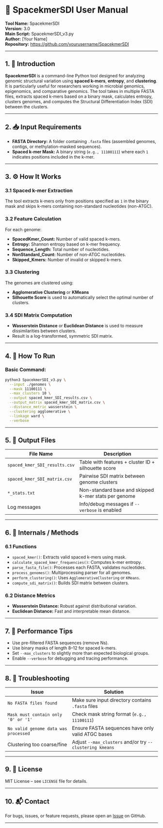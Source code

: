 # 📘 SpacekmerSDI User Manual

**Tool Name:** SpacekmerSDI  
**Version:** 3.0  
**Main Script:** SpacekmerSDI_v3.py  
**Author:** [Your Name]  
**Repository:** https://github.com/yourusername/SpacekmerSDI

---

## 1. 🔎 Introduction

**SpacekmerSDI** is a command-line Python tool designed for analyzing genomic structural variation using **spaced k-mers**, **entropy**, and **clustering**. It is particularly useful for researchers working in microbial genomics, epigenomics, and comparative genomics. The tool takes in multiple FASTA files, extracts spaced k-mers based on a binary mask, calculates entropy, clusters genomes, and computes the Structural Differentiation Index (SDI) between the clusters.

---

## 2. 📥 Input Requirements

- **FASTA Directory:** A folder containing `.fasta` files (assembled genomes, contigs, or methylation-masked sequences).
- **Spaced k-mer Mask:** A binary string (`e.g., 11100111`) where each `1` indicates positions included in the k-mer.

---

## 3. ⚙️ How It Works

### 3.1 Spaced k-mer Extraction
The tool extracts k-mers only from positions specified as `1` in the binary mask and skips k-mers containing non-standard nucleotides (non-ATGC).

### 3.2 Feature Calculation
For each genome:
- **SpacedKmer_Count:** Number of valid spaced k-mers.
- **Entropy:** Shannon entropy based on k-mer frequency.
- **Sequence_Length:** Total number of nucleotides.
- **NonStandard_Count:** Number of non-ATGC nucleotides.
- **Skipped_Kmers:** Number of invalid or skipped k-mers.

### 3.3 Clustering
The genomes are clustered using:
- **Agglomerative Clustering** or **KMeans**
- **Silhouette Score** is used to automatically select the optimal number of clusters.

### 3.4 SDI Matrix Computation
- **Wasserstein Distance** or **Euclidean Distance** is used to measure dissimilarities between clusters.
- Result is a log-transformed, symmetric SDI matrix.

---

## 4. 🚀 How To Run

### Basic Command:

```bash
python3 SpacekmerSDI_v3.py \
  --input ./genomes \
  --mask 11100111 \
  --max_clusters 10 \
  --output spaced_kmer_SDI_results.csv \
  --output_matrix spaced_kmer_SDI_matrix.csv \
  --distance_metric wasserstein \
  --clustering agglomerative \
  --linkage ward \
  --verbose
```

---

## 5. 🧾 Output Files

| File Name                        | Description                                           |
|----------------------------------|-------------------------------------------------------|
| `spaced_kmer_SDI_results.csv`    | Table with features + cluster ID + silhouette score   |
| `spaced_kmer_SDI_matrix.csv`     | Pairwise SDI matrix between genome clusters           |
| `*_stats.txt`                    | Non-standard base and skipped k-mer stats per genome |
| Log messages                     | Info/debug messages if `--verbose` is enabled         |

---

## 6. 🧠 Internals / Methods

### 6.1 Functions

- `spaced_kmer()`: Extracts valid spaced k-mers using mask.
- `calculate_spaced_kmer_frequencies()`: Computes k-mer entropy.
- `parse_fasta_file()`: Processes each FASTA, validates nucleotides.
- `process_genomes()`: Multiprocessing parser for all genomes.
- `perform_clustering()`: Uses `AgglomerativeClustering` or `KMeans`.
- `compute_sdi_matrix()`: Builds SDI matrix between clusters.

### 6.2 Distance Metrics

- **Wasserstein Distance:** Robust against distributional variation.
- **Euclidean Distance:** Fast and interpretable mean distance.

---

## 7. 🧪 Performance Tips

- Use pre-filtered FASTA sequences (remove Ns).
- Use binary masks of length 8–12 for spaced k-mers.
- Set `--max_clusters` to slightly more than expected biological groups.
- Enable `--verbose` for debugging and tracing performance.

---

## 8. 🔧 Troubleshooting

| Issue                               | Solution                                                |
|------------------------------------|----------------------------------------------------------|
| `No FASTA files found`             | Make sure input directory contains `.fasta` files        |
| `Mask must contain only '0' or '1'`| Check mask string format (`e.g., 11100111`)              |
| `No valid genome data was processed`| Ensure FASTA sequences have only valid ATGC bases        |
| Clustering too coarse/fine         | Adjust `--max_clusters` and/or try `--clustering kmeans` |

---

## 9. 📄 License

MIT License – see `LICENSE` file for details.

---

## 10. 📬 Contact

For bugs, issues, or feature requests, please open an [Issue](https://github.com/yourusername/SpacekmerSDI/issues) on GitHub.

---

